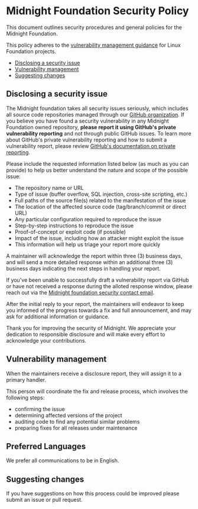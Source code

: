 # Midnight Foundation Security Policy

This document outlines security procedures and general policies for the Midnight Foundation.

This policy adheres to the [vulnerability management guidance](https://www.linuxfoundation.org/security)
for Linux Foundation projects.

- [Disclosing a security issue](#disclosing-a-security-issue)
- [Vulnerability management](#vulnerability-management)
- [Suggesting changes](#suggesting-changes)

## Disclosing a security issue

The Midnight foundation takes all security issues seriously, which includes all source code repositories managed
through our [GitHub organization](https://github.com/midnightntwrk). If you believe you have found a security vulnerability in any Midnight Foundation
owned repository, <B>please report it using GitHub's private vulnerability reporting</B> and not through public GitHub issues. To learn more about GitHub's
private vulnerability reporting and how to submit a vulnerability report, please review [GitHub's documentation on private reporting](https://docs.github.com/code-security/security-advisories/guidance-on-reporting-and-writing-information-about-vulnerabilities/privately-reporting-a-security-vulnerability).

Please include the requested information listed below (as much as you can provide) to help us better understand the nature and scope of the possible issue:

- The repository name or URL
- Type of issue (buffer overflow, SQL injection, cross-site scripting, etc.)
- Full paths of the source file(s) related to the manifestation of the issue
- The location of the affected source code (tag/branch/commit or direct URL)
- Any particular configuration required to reproduce the issue
- Step-by-step instructions to reproduce the issue
- Proof-of-concept or exploit code (if possible)
- Impact of the issue, including how an attacker might exploit the issue
- This information will help us triage your report more quickly

A maintainer will acknowledge the report within three (3) business days, and
will send a more detailed response within an additional three (3) business days
indicating the next steps in handling your report.

If you've been unable to successfully draft a vulnerability report via GitHub
or have not received a response during the alloted response window, please
reach out via the [Midnight foundation security contact email](mailto:security@midnight.foundation).

After the initial reply to your report, the maintainers will endeavor to keep
you informed of the progress towards a fix and full announcement, and may ask
for additional information or guidance.

Thank you for improving the security of Midnight. We appreciate your dedication to responsible disclosure and will
make every effort to acknowledge your contributions.


## Vulnerability management

When the maintainers receive a disclosure report, they will assign it to a
primary handler.

This person will coordinate the fix and release process, which involves the
following steps:

- confirming the issue
- determining affected versions of the project
- auditing code to find any potential similar problems
- preparing fixes for all releases under maintenance

## Preferred Languages

We prefer all communications to be in English.

## Suggesting changes

If you have suggestions on how this process could be improved please submit an
issue or pull request.
